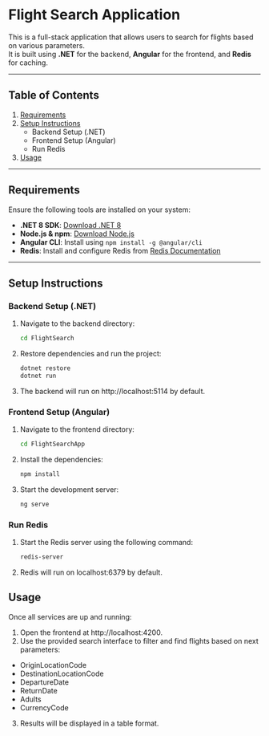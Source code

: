 # Flight Search Application

This is a full-stack application that allows users to search for flights based on various parameters.  
It is built using **.NET** for the backend, **Angular** for the frontend, and **Redis** for caching.

---

## Table of Contents
1. [Requirements](#requirements)
2. [Setup Instructions](#setup-instructions)
   - Backend Setup (.NET)
   - Frontend Setup (Angular)
   - Run Redis
3. [Usage](#usage)

---

## Requirements

Ensure the following tools are installed on your system:
- **.NET 8 SDK**: [Download .NET 8](https://dotnet.microsoft.com/download)
- **Node.js & npm**: [Download Node.js](https://nodejs.org)
- **Angular CLI**: Install using `npm install -g @angular/cli`
- **Redis**: Install and configure Redis from [Redis Documentation](https://redis.io/)

---

## Setup Instructions

### Backend Setup (.NET)

1. Navigate to the backend directory:
   ```bash
   cd FlightSearch
2. Restore dependencies and run the project:
   ```bash
   dotnet restore
   dotnet run
3. The backend will run on http://localhost:5114 by default.

### Frontend Setup (Angular)
1. Navigate to the frontend directory:
   ```bash
   cd FlightSearchApp
2. Install the dependencies:
   ```bash
   npm install
3. Start the development server:
   ```bash
   ng serve
### Run Redis
1. Start the Redis server using the following command:
   ```bash
   redis-server
2. Redis will run on localhost:6379 by default.

## Usage
Once all services are up and running:
1. Open the frontend at http://localhost:4200.
2. Use the provided search interface to filter and find flights based on next parameters:
 - OriginLocationCode
 - DestinationLocationCode
 - DepartureDate
 - ReturnDate
 - Adults
 - CurrencyCode
3. Results will be displayed in a table format.
